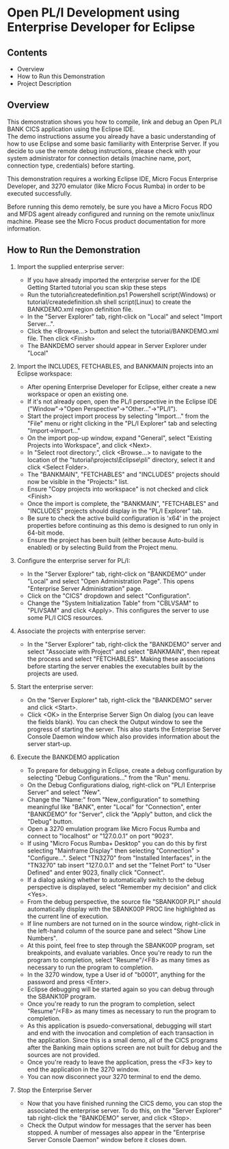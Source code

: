 # Open PL/I Development using Enterprise Developer for Eclipse
## Contents
- Overview
- How to Run this Demonstration
- Project Description

## Overview
This demonstration shows you how to compile, link and debug an Open PL/I BANK CICS application using the Eclipse IDE.  
The demo instructions assume you already have a basic understanding of how to use Eclipse and some basic familiarity with Enterprise Server.
If you decide to use the remote debug instructions, please check with your system administrator for connection details (machine name, port, connection type, credentials) before starting.

This demonstration requires a working Eclipse IDE, Micro Focus Enterprise Developer, and 3270 emulator (like Micro Focus Rumba) in order to be executed successfully.  

Before running this demo remotely, be sure you have a Micro Focus RDO and MFDS agent already configured and running on the remote unix/linux machine.
Please see the Micro Focus product documentation for more information.

## How to Run the Demonstration
1. Import the supplied enterprise server:
    - If you have already imported the enterprise server for the IDE Getting Started tutorial you scan skip these steps
    - Run the tutorial\createdefinition.ps1 Powershell script(Windows) or tutorial/createdefinition.sh shell script(Linux) to create the BANKDEMO.xml region definition file. 
    - In the "Server Explorer" tab, right-click on "Local" and select "Import Server...". 
    - Click the &lt;Browse...&gt; button and select the tutorial/BANKDEMO.xml file. Then click &lt;Finish&gt;
    - The BANKDEMO server should appear in Server Explorer under "Local"

2. Import the INCLUDES, FETCHABLES, and BANKMAIN projects into an Eclipse workspace:
    - After opening Enterprise Developer for Eclipse, either create a new workspace or open an existing one.
    - If it's not already open, open the PL/I perspective in the Eclipse IDE ("Window"->"Open Perspective"->"Other..."->"PL/I").
    - Start the project import process by selecting "Import..." from the "File" menu or right clicking in the "PL/I Explorer" tab and selecting "Import->Import..."
    - On the import pop-up window, expand "General", select "Existing Projects into Workspace", and click &lt;Next&gt;.
    - In "Select root directory:", click &lt;Browse...&gt; to navigate to the location of the "tutorial\projects\Eclipse\pli" directory, select it and click &lt;Select Folder&gt;.
    - The "BANKMAIN", "FETCHABLES" and "INCLUDES" projects should now be visible in the "Projects:" list.
    - Ensure "Copy projects into workspace" is not checked and click &lt;Finish&gt;
    - Once the import is complete, the "BANKMAIN", "FETCHABLES" and "INCLUDES" projects should display in the "PL/I Explorer" tab.
    - Be sure to check the active build configuration is 'x64' in the project properties before continuing as this demo is designed to run only in 64-bit mode.
    - Ensure the project has been built (either because Auto-build is enabled) or by selecting Build from the Project menu.

3. Configure the enterprise server for PL/I:
    - In the "Server Explorer" tab, right-click on "BANKDEMO" under "Local" and select "Open Administration Page". This opens "Enterprise Server Administration"  page.
    - Click on the "CICS" dropdown and select "Configuration".
    - Change the "System Initialization Table" from "CBLVSAM" to "PLIVSAM" and click &lt;Apply&gt;. This configures the server to use some PL/I CICS resources.
      
4. Associate the projects with enterprise server:
    - In the "Server Explorer" tab, right-click the "BANKDEMO" server and select "Associate with Project" and select "BANKMAIN", then repeat the process and select "FETCHABLES". Making these associations
      before starting the server enables the executables built by the projects are used.

5. Start the enterprise server:
    - On the "Server Explorer" tab, right-click the "BANKDEMO" server and click &lt;Start&gt;.
    - Click &lt;OK&gt; in the Enterprise Server Sign On dialog (you can leave the fields blank). You can check the Output window to see the progress of starting the server. This also starts the Enterprise Server Console Daemon window which also provides information about the server start-up.

6. Execute the BANKDEMO application
    - To prepare for debugging in Eclipse, create a debug configuration by selecting "Debug Configurations..." from the "Run" menu.
    - On the Debug Configurations dialog, right-click on "PL/I Enterprise Server" and select "New".
    - Change the "Name:" from "New_configuration" to something meaningful like "BANK", enter "Local" for "Connection", enter "BANKDEMO" for "Server", click the "Apply" button, and click the "Debug" button.
    - Open a 3270 emulation program like Micro Focus Rumba and connect to "localhost" or "127.0.0.1" on port "9023".
    - If using "Micro Focus Rumba+ Desktop" you can do this by first selecting "Mainframe Display" then selecting "Connection" > "Configure...". Select "TN3270" from "Installed Interfaces", in the "TN3270" tab insert "127.0.0.1" and set the "Telnet Port" to "User Defined" and enter 9023, finally click "Connect".
    - If a dialog asking whether to automatically switch to the debug perspective is displayed, select "Remember my decision" and click &lt;Yes&gt;.
    - From the debug perspective, the source file "SBANK00P.PLI" should automatically display with the SBANK00P PROC line highlighted as the current line of execution.
    - If line numbers are not turned on in the source window, right-click in the left-hand column of the source pane and select "Show Line Numbers".
    - At this point, feel free to step through the SBANK00P program, set breakpoints, and evaluate variables.  Once you're ready to run the program to completion, select "Resume"/&lt;F8&gt; as many times as necessary to run the program to completion.
    - In the 3270 window, type a User id of "b0001", anything for the password and press &lt;Enter&gt;.
    - Eclipse debugging will be started again so you can debug through the SBANK10P program.          
    - Once you're ready to run the program to completion, select "Resume"/&lt;F8&gt; as many times as necessary to run the program to completion.          
    - As this application is psuedo-conversational, debugging will start and end with the invocation and completion of each transaction in the application.  Since this is a small demo, all of the CICS programs after the Banking main options screen are not built for debug and the sources are not provided.
    - Once you're ready to leave the application, press the &lt;F3&gt; key to end the application in the 3270 window.
    - You can now disconnect your 3270 terminal to end the demo.

7. Stop the Enterprise Server
    - Now that you have finished running the CICS demo, you can stop the associated the enterprise server. To do this, on the "Server Explorer" tab right-click the "BANKDEMO" server, and click &lt;Stop&gt;.
    - Check the Output window for messages that the server has been stopped. A number of messages also appear in the "Enterprise Server Console Daemon" window before it closes down.